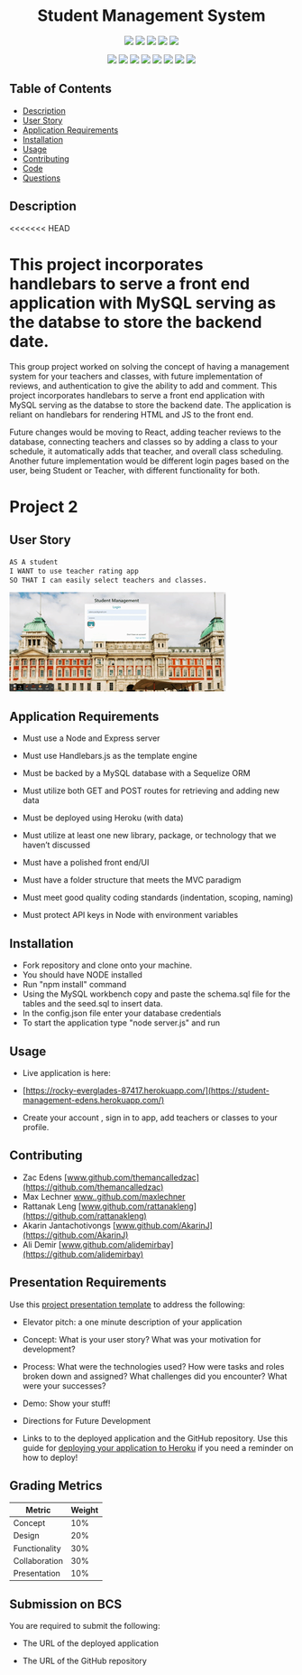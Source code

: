 <h1 align="center">Student Management System</h1>

<p align="center">
    <img src="https://img.shields.io/github/repo-size/themancalledzac/project2group4" />
    <img src="https://img.shields.io/github/languages/top/themancalledzac/project2group4"  />
    <img src="https://img.shields.io/github/issues/themancalledzac/project2group4" />
    <img src="https://img.shields.io/github/last-commit/themancalledzac/project2group4" >
    <img src="https://img.shields.io/travis/com/themancalledzac/Student-Management-System/main" >

</p>
  
<p align="center">
    <img src="https://img.shields.io/badge/Javascript-red" />
    <img src="https://img.shields.io/badge/jQuery-orange"  />
    <img src="https://img.shields.io/badge/-node.js-yellow" />
    <img src="https://img.shields.io/badge/-inquirer-blue" >
    <img src="https://img.shields.io/badge/-mySQL-teal" />
    <img src="https://img.shields.io/badge/-Sequelize-blue" />
    <img src="https://img.shields.io/badge/-Bootstrap-indigo" />
    <img src="https://img.shields.io/badge/-Handlebars-violet" />
</p>

## Table of Contents

- [Description](#description)
- [User Story](#user-story)
- [Application Requirements](#application-requirements)
- [Installation](#installation)
- [Usage](#usage)
- [Contributing](#contributing)
- [Code](#code)
- [Questions](#questions)

## Description
<<<<<<< HEAD

This project incorporates handlebars to serve a front end application with MySQL serving as the databse to store the backend date.
=======
This group project worked on solving the concept of having a management system for your teachers and classes, with future implementation of reviews, and authentication to give the ability to add and comment. This project incorporates handlebars to serve a front end application with MySQL serving as the databse to store the backend date. 
The application is reliant on handlebars for rendering HTML and JS to the front end.

Future changes would be moving to React, adding teacher reviews to the database, connecting teachers and classes so by adding a class to your schedule, it automatically adds that teacher, and overall class scheduling.  Another future implementation would be different login pages based on the user, being Student or Teacher, with different functionality for both.

# Project 2

## User Story

```
AS A student
I WANT to use teacher rating app
SO THAT I can easily select teachers and classes.
```

![project gif](./images/StudentRatingTool.gif)

## Application Requirements

- Must use a Node and Express server

- Must use Handlebars.js as the template engine

- Must be backed by a MySQL database with a Sequelize ORM

- Must utilize both GET and POST routes for retrieving and adding new data

- Must be deployed using Heroku (with data)

- Must utilize at least one new library, package, or technology that we haven’t discussed

- Must have a polished front end/UI

- Must have a folder structure that meets the MVC paradigm

- Must meet good quality coding standards (indentation, scoping, naming)

- Must protect API keys in Node with environment variables

## Installation

- Fork repository and clone onto your machine.
- You should have NODE installed
- Run "npm install" command
- Using the MySQL workbench copy and paste the schema.sql file for the tables and the seed.sql to insert data.
- In the config.json file enter your database credentials
- To start the application type "node server.js" and run

## Usage

- Live application is here:

* [https://rocky-everglades-87417.herokuapp.com/](https://student-management-edens.herokuapp.com/)

* Create your account , sign in to app, add teachers or classes to your profile.

## Contributing

- Zac Edens
  [www.github.com/themancalledzac](https://github.com/themancalledzac)
- Max Lechner
  [www..github.com/maxlechner](https://github.com/maxlechner)
- Rattanak Leng
  [www.github.com/rattanakleng](https://github.com/rattanakleng)
- Akarin Jantachotivongs
  [www.github.com/AkarinJ](https://github.com/AkarinJ)
- Ali Demir
  [www.github.com/alidemirbay](https://github.com/alidemirbay)

## Presentation Requirements

Use this [project presentation template](https://docs.google.com/presentation/d/1_u8TKy5zW5UlrVQVnyDEZ0unGI2tjQPDEpA0FNuBKAw/edit?usp=sharing) to address the following:

- Elevator pitch: a one minute description of your application

- Concept: What is your user story? What was your motivation for development?

- Process: What were the technologies used? How were tasks and roles broken down and assigned? What challenges did you encounter? What were your successes?

- Demo: Show your stuff!

- Directions for Future Development

- Links to to the deployed application and the GitHub repository. Use this guide for [deploying your application to Heroku](../04-Important/GitHubHerokuConnect.md) if you need a reminder on how to deploy!

## Grading Metrics

| Metric        | Weight |
| ------------- | ------ |
| Concept       | 10%    |
| Design        | 20%    |
| Functionality | 30%    |
| Collaboration | 30%    |
| Presentation  | 10%    |

## Submission on BCS

You are required to submit the following:

- The URL of the deployed application

- The URL of the GitHub repository
